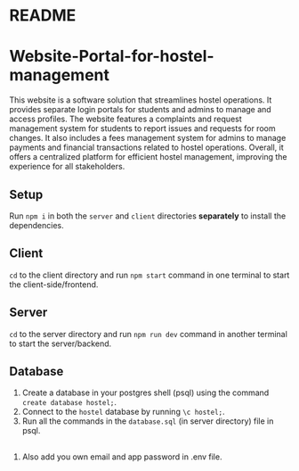 # README

# Website-Portal-for-hostel-management

This website is a software solution that streamlines hostel operations. It provides separate login portals for students and admins to manage and access profiles. The website features a complaints and request management system for students to report issues and requests for room changes. It also includes a fees management system for admins to manage payments and financial transactions related to hostel operations. Overall, it offers a centralized platform for efficient hostel management, improving the experience for all stakeholders.

## Setup

Run `npm i` in both the `server` and `client` directories **separately** to install the dependencies.

## Client

`cd` to the client directory and run `npm start` command in one terminal to start the client-side/frontend.

## Server

`cd` to the server directory and run `npm run dev` command in another terminal to start the server/backend.

## Database

1. Create a database in your postgres shell (psql) using the command `create database hostel;`.
2. Connect to the `hostel` database by running `\c hostel;`.
3. Run all the commands in the `database.sql` (in server directory) file in psql.

##

1. Also add you own email and app password in .env file.
